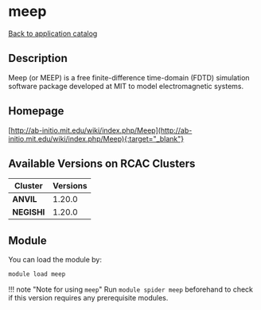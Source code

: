 # meep

[Back to application catalog](../app_catalog.md)

## Description

Meep (or MEEP) is a free finite-difference time-domain (FDTD) simulation software package developed at MIT to model electromagnetic systems.

## Homepage

[http://ab-initio.mit.edu/wiki/index.php/Meep](http://ab-initio.mit.edu/wiki/index.php/Meep){:target="_blank"}

## Available Versions on RCAC Clusters

|Cluster|Versions|
|---|---|
**ANVIL**|1.20.0
**NEGISHI**|1.20.0

## Module

You can load the module by:

```bash
module load meep
```

!!! note "Note for using `meep`"
    Run `module spider meep` beforehand to check if this version requires any prerequisite modules.
